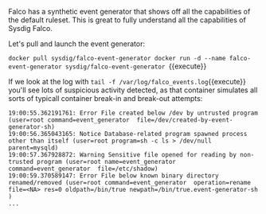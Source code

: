 Falco has a synthetic event generator that shows off all the capabilities of the default ruleset. This is great to fully understand all the capabilities of Sysdig Falco.

Let's pull and launch the event generator:

`docker pull sysdig/falco-event-generator
docker run -d --name falco-event-generator sysdig/falco-event-generator
`{{execute}}

If we look at the log with `tail -f /var/log/falco_events.log`{{execute}} you'll see lots of suspicious activity detected, as that container simulates all sorts of typicall container break-in and break-out attempts:

```
19:00:55.362191761: Error File created below /dev by untrusted program (user=root command=event_generator  file=/dev/created-by-event-generator-sh)
19:00:56.365043165: Notice Database-related program spawned process other than itself (user=root program=sh -c ls > /dev/null parent=mysqld)
19:00:57.367928872: Warning Sensitive file opened for reading by non-trusted program (user=root name=event_generator command=event_generator  file=/etc/shadow)
19:00:59.370589147: Error File below known binary directory renamed/removed (user=root command=event_generator  operation=rename file=<NA> res=0 oldpath=/bin/true newpath=/bin/true.event-generator-sh )
...
```

